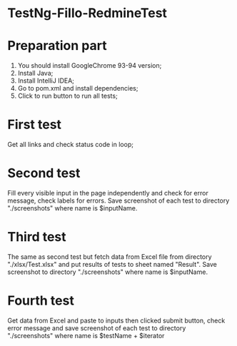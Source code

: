 # TestNg-Fillo-RedmineTest

# Preparation part
1) You should install GoogleChrome 93-94 version;
2) Install Java;
3) Install IntelliJ IDEA;
4) Go to pom.xml and install dependencies;
5) Click to run button to run all tests;

# First test
Get all links and check status code in loop;

# Second test
Fill every visible input in the page independently and check for error message, check labels for errors. Save screenshot of each test to directory "./screenshots" where name is $inputName.

# Third test
The same as second test but fetch data from Excel file from directory "./xlsx/Test.xlsx" and put results of tests to sheet named "Result". Save screenshot to directory "./screenshots" where name is $inputName.

# Fourth test
Get data from Excel and paste to inputs then clicked submit button, check error message and save screenshot of each test to directory "./screenshots" where name is $testName + $iterator



